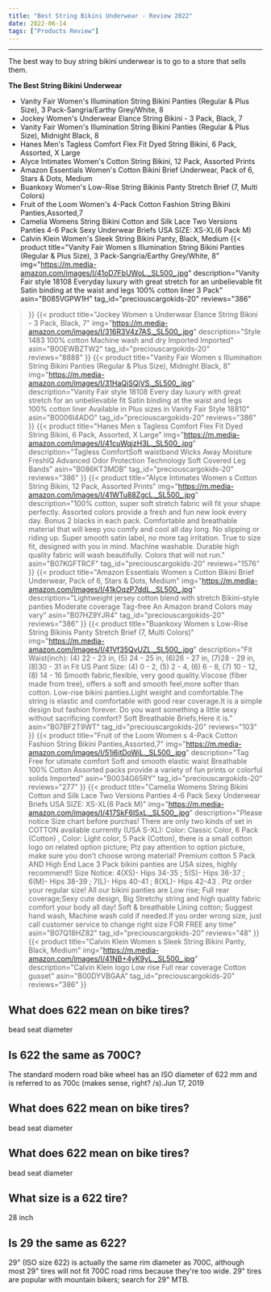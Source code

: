 ```yaml
---
title: "Best String Bikini Underwear - Review 2022"
date: 2022-06-14
tags: ["Products Review"]
---
```


---


The best way to buy string bikini underwear is to go to a store that sells them.

**The Best String Bikini Underwear**
* Vanity Fair Women's Illumination String Bikini Panties (Regular & Plus Size), 3 Pack-Sangria/Earthy Grey/White, 8
* Jockey Women's Underwear Elance String Bikini - 3 Pack, Black, 7
* Vanity Fair Women's Illumination String Bikini Panties (Regular & Plus Size), Midnight Black, 8
* Hanes Men's Tagless Comfort Flex Fit Dyed String Bikini, 6 Pack, Assorted, X Large
* Alyce Intimates Women's Cotton String Bikini, 12 Pack, Assorted Prints
* Amazon Essentials Women's Cotton Bikini Brief Underwear, Pack of 6, Stars & Dots, Medium
* Buankoxy Women's Low-Rise String Bikinis Panty Stretch Brief (7, Multi Colors)
* Fruit of the Loom Women's 4-Pack Cotton Fashion String Bikini Panties,Assorted,7
* Camelia Womens String Bikini Cotton and Silk Lace Two Versions Panties 4-6 Pack Sexy Underwear Briefs USA SIZE: XS-XL(6 Pack M)
* Calvin Klein Women's Sleek String Bikini Panty, Black, Medium
{{< product 
title="Vanity Fair Women s Illumination String Bikini Panties (Regular & Plus Size), 3 Pack-Sangria/Earthy Grey/White, 8"
img="https://m.media-amazon.com/images/I/41oD7FbUWoL._SL500_.jpg"
description="Vanity Fair style 18108 Everyday luxury with great stretch for an unbelievable fit Satin binding at the waist and legs 100% cotton liner 3 Pack"
asin="B085VGPW1H"
tag_id="preciouscargokids-20"
reviews="386"
>}} 
{{< product 
title="Jockey Women s Underwear Elance String Bikini - 3 Pack, Black, 7"
img="https://m.media-amazon.com/images/I/316R3V4z7AS._SL500_.jpg"
description="Style 1483 100% cotton Machine wash and dry Imported Imported"
asin="B00EWBZTW2"
tag_id="preciouscargokids-20"
reviews="8888"
>}} 
{{< product 
title="Vanity Fair Women s Illumination String Bikini Panties (Regular & Plus Size), Midnight Black, 8"
img="https://m.media-amazon.com/images/I/31HaQjSQjVS._SL500_.jpg"
description="Vanity Fair style 18108 Every day luxury with great stretch for an unbelievable fit Satin binding at the waist and legs 100% cotton liner Available in Plus sizes in Vanity Fair Style 18810"
asin="B0006I4ADO"
tag_id="preciouscargokids-20"
reviews="386"
>}} 
{{< product 
title="Hanes Men s Tagless Comfort Flex Fit Dyed String Bikini, 6 Pack, Assorted, X Large"
img="https://m.media-amazon.com/images/I/41cuWqjzH3L._SL500_.jpg"
description="Tagless ComfortSoft waistband Wicks Away Moisture FreshIQ Advanced Odor Protection Technology Soft Covered Leg Bands"
asin="B086KT3MDB"
tag_id="preciouscargokids-20"
reviews="386"
>}} 
{{< product 
title="Alyce Intimates Women s Cotton String Bikini, 12 Pack, Assorted Prints"
img="https://m.media-amazon.com/images/I/41WTu88ZgcL._SL500_.jpg"
description="100% cotton, super soft stretch fabric will fit your shape perfectly. Assorted colors provide a fresh and fun new look every day. Bonus 2 blacks in each pack. Comfortable and breathable material that will keep you comfy and cool all day long. No slipping or riding up. Super smooth satin label, no more tag irritation. True to size fit, designed with you in mind. Machine washable. Durable high quality fabric will wash beautifully. Colors that will not run."
asin="B07KGFTRCF"
tag_id="preciouscargokids-20"
reviews="1576"
>}} 
{{< product 
title="Amazon Essentials Women s Cotton Bikini Brief Underwear, Pack of 6, Stars & Dots, Medium"
img="https://m.media-amazon.com/images/I/41kOqzP7ddL._SL500_.jpg"
description="Lightweight jersey cotton blend with stretch Bikini-style panties Moderate coverage Tag-free An Amazon brand Colors may vary"
asin="B07HZ9YJR4"
tag_id="preciouscargokids-20"
reviews="386"
>}} 
{{< product 
title="Buankoxy Women s Low-Rise String Bikinis Panty Stretch Brief (7, Multi Colors)"
img="https://m.media-amazon.com/images/I/41Vf35QvUZL._SL500_.jpg"
description="Fit Waist(inch): (4) 22 - 23 in, (5) 24 - 25 in, (6)26 - 27 in, (7)28 - 29 in, (8)30 - 31 in Fit US Pant Size: (4) 0 - 2, (5) 2 - 4, (6) 6 - 8, (7) 10 - 12, (8) 14 - 16 Smooth fabric,flexible, very good quality.Viscose (fiber made from tree), offers a soft and smooth feel,more softer than cotton. Low-rise bikini panties.Light weight and comfortable.The string is elastic and comfortable with good rear coverage.It is a simple design but fashion forever. Do you want something a little sexy without sacrificing comfort? Soft Breathable Briefs,Here it is."
asin="B07BF2T9WT"
tag_id="preciouscargokids-20"
reviews="103"
>}} 
{{< product 
title="Fruit of the Loom Women s 4-Pack Cotton Fashion String Bikini Panties,Assorted,7"
img="https://m.media-amazon.com/images/I/51i6itDoWiL._SL500_.jpg"
description="Tag Free for utimate comfort Soft and smooth elastic waist Breathable 100% Cotton Assorted packs provide a variety of fun prints or colorful solids Imported"
asin="B0034G65RY"
tag_id="preciouscargokids-20"
reviews="277"
>}} 
{{< product 
title="Camelia Womens String Bikini Cotton and Silk Lace Two Versions Panties 4-6 Pack Sexy Underwear Briefs USA SIZE: XS-XL(6 Pack M)"
img="https://m.media-amazon.com/images/I/417SkF6lSxL._SL500_.jpg"
description="Please notice Size chart before purchas! There are only two kinds of set in COTTON available currently (USA S-XL): Color: Classic Color, 6 Pack (Cotton) , Color: Light color, 5 Pack (Cotton), there is a small cotton logo on related option picture; Plz pay attention to option picture, make sure you don’t choose wrong material! Premium cotton 5 Pack AND High End Lace 3 Pack bikini panties are USA sizes, highly recommend!! Size Notice: 4(XS)- Hips 34-35 ; 5(S)- Hips 36-37 ; 6(M)- Hips 38-39 ; 7(L)- Hips 40-41 ; 8(XL)- Hips 42-43 . Plz order your regular size! All our bikini panties are Low rise; Full rear coverage;Sexy cute design, Big Stretchy string and high quality fabric comfort your body all day! Soft & breathable Lining cotton; Suggest hand wash, Machine wash cold if needed.If you order wrong size, just call customer service to change right size FOR FREE any time"
asin="B07Q18HZ82"
tag_id="preciouscargokids-20"
reviews="48"
>}} 
{{< product 
title="Calvin Klein Women s Sleek String Bikini Panty, Black, Medium"
img="https://m.media-amazon.com/images/I/41NB+4yK9yL._SL500_.jpg"
description="Calvin Klein logo Low rise Full rear coverage Cotton gusset"
asin="B00DYVBGAA"
tag_id="preciouscargokids-20"
reviews="386"
>}} 
## What does 622 mean on bike tires?
bead seat diameter

## Is 622 the same as 700C?
The standard modern road bike wheel has an ISO diameter of 622 mm and is referred to as 700c (makes sense, right? /s).Jun 17, 2019

## What does 622 mean on bike tires?
bead seat diameter

## What does 622 mean on bike tires?
bead seat diameter

## What size is a 622 tire?
28 inch

## Is 29 the same as 622?
29" (ISO size 622) is actually the same rim diameter as 700C, although most 29" tires will not fit 700C road rims because they're too wide. 29" tires are popular with mountain bikers; search for 29" MTB.

